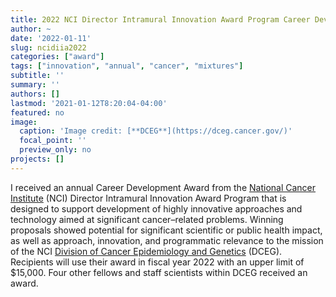 ```yaml
---
title: 2022 NCI Director Intramural Innovation Award Program Career Development Award
author: ~
date: '2022-01-11'
slug: ncidiia2022
categories: ["award"]
tags: ["innovation", "annual", "cancer", "mixtures"]
subtitle: ''
summary: ''
authors: []
lastmod: '2021-01-12T8:20:04-04:00'
featured: no
image: 
  caption: 'Image credit: [**DCEG**](https://dceg.cancer.gov/)'
  focal_point: ''
  preview_only: no
projects: []
---
```


I received an annual Career Development Award from the [National Cancer Institute](https://www.cancer.gov/) (NCI) Director Intramural Innovation Award Program that is designed to support development of highly innovative approaches and technology aimed at significant cancer–related problems. Winning proposals showed potential for significant scientific or public health impact, as well as approach, innovation, and programmatic relevance to the mission of the NCI [Division of Cancer Epidemiology and Genetics](https://dceg.cancer.gov/) (DCEG). Recipients will use their award in fiscal year 2022 with an upper limit of $15,000. Four other fellows and staff scientists within DCEG received an award.
